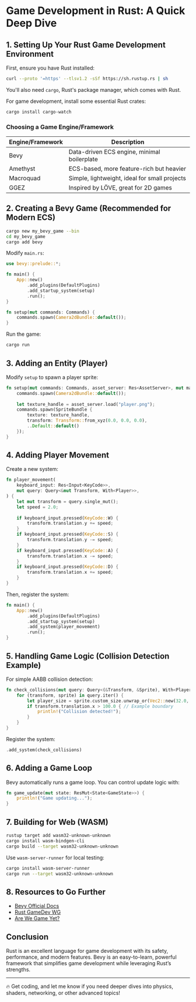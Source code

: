 # Game Development in Rust: A Quick Deep Dive

## 1. Setting Up Your Rust Game Development Environment

First, ensure you have Rust installed:

```sh
curl --proto '=https' --tlsv1.2 -sSf https://sh.rustup.rs | sh
```

You'll also need `cargo`, Rust's package manager, which comes with Rust.

For game development, install some essential Rust crates:

```sh
cargo install cargo-watch
```

### Choosing a Game Engine/Framework

| Engine/Framework | Description |
|-----------------|-------------|
| Bevy | Data-driven ECS engine, minimal boilerplate |
| Amethyst | ECS-based, more feature-rich but heavier |
| Macroquad | Simple, lightweight, ideal for small projects |
| GGEZ | Inspired by LÖVE, great for 2D games |

## 2. Creating a Bevy Game (Recommended for Modern ECS)

```sh
cargo new my_bevy_game --bin
cd my_bevy_game
cargo add bevy
```

Modify `main.rs`:

```rust
use bevy::prelude::*;

fn main() {
    App::new()
        .add_plugins(DefaultPlugins)
        .add_startup_system(setup)
        .run();
}

fn setup(mut commands: Commands) {
    commands.spawn(Camera2dBundle::default());
}
```

Run the game:

```sh
cargo run
```

## 3. Adding an Entity (Player)

Modify `setup` to spawn a player sprite:

```rust
fn setup(mut commands: Commands, asset_server: Res<AssetServer>, mut materials: ResMut<Assets<ColorMaterial>>) {
    commands.spawn(Camera2dBundle::default());
    
    let texture_handle = asset_server.load("player.png");
    commands.spawn(SpriteBundle {
        texture: texture_handle,
        transform: Transform::from_xyz(0.0, 0.0, 0.0),
        ..Default::default()
    });
}
```

## 4. Adding Player Movement

Create a new system:

```rust
fn player_movement(
    keyboard_input: Res<Input<KeyCode>>,
    mut query: Query<&mut Transform, With<Player>>,
) {
    let mut transform = query.single_mut();
    let speed = 2.0;
    
    if keyboard_input.pressed(KeyCode::W) {
        transform.translation.y += speed;
    }
    if keyboard_input.pressed(KeyCode::S) {
        transform.translation.y -= speed;
    }
    if keyboard_input.pressed(KeyCode::A) {
        transform.translation.x -= speed;
    }
    if keyboard_input.pressed(KeyCode::D) {
        transform.translation.x += speed;
    }
}
```

Then, register the system:

```rust
fn main() {
    App::new()
        .add_plugins(DefaultPlugins)
        .add_startup_system(setup)
        .add_system(player_movement)
        .run();
}
```

## 5. Handling Game Logic (Collision Detection Example)

For simple AABB collision detection:

```rust
fn check_collisions(mut query: Query<(&Transform, &Sprite), With<Player>>) {
    for (transform, sprite) in query.iter() {
        let player_size = sprite.custom_size.unwrap_or(Vec2::new(32.0, 32.0));
        if transform.translation.x > 100.0 { // Example boundary
            println!("Collision detected!");
        }
    }
}
```

Register the system:

```rust
.add_system(check_collisions)
```

## 6. Adding a Game Loop

Bevy automatically runs a game loop. You can control update logic with:

```rust
fn game_update(mut state: ResMut<State<GameState>>) {
    println!("Game updating...");
}
```

## 7. Building for Web (WASM)

```sh
rustup target add wasm32-unknown-unknown
cargo install wasm-bindgen-cli
cargo build --target wasm32-unknown-unknown
```

Use `wasm-server-runner` for local testing:

```sh
cargo install wasm-server-runner
cargo run --target wasm32-unknown-unknown
```

## 8. Resources to Go Further

- [Bevy Official Docs](https://bevyengine.org/)
- [Rust GameDev WG](https://gamedev.rs/)
- [Are We Game Yet?](https://arewegameyet.rs/)

## Conclusion

Rust is an excellent language for game development with its safety, performance, and modern features. Bevy is an easy-to-learn, powerful framework that simplifies game development while leveraging Rust’s strengths.

---

🔥 Get coding, and let me know if you need deeper dives into physics, shaders, networking, or other advanced topics!
